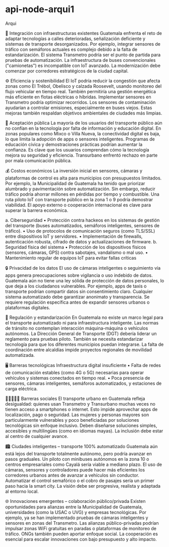 # api-node-arqui1

Arqui

🚧 Integración con infraestructuras existentes
Guatemala enfrenta el reto de adaptar tecnologías a calles deterioradas, señalización deficiente y sistemas de transporte desorganizados. Por ejemplo, integrar sensores de tráfico con semáforos actuales es complejo debido a la falta de estandarización. El sistema Transmetro podría ser el punto de partida para pruebas de automatización. La infraestructura de buses convencionales ("camionetas") es incompatible con IoT avanzado. La modernización debe comenzar por corredores estratégicos de la ciudad capital.

⚙️ Eficiencia y sostenibilidad
El IoT podría reducir la congestión que afecta zonas como El Trébol, Obelisco y calzada Roosevelt, usando monitoreo del flujo vehicular en tiempo real. También permitiría una gestión energética más eficiente en flotas eléctricas o híbridas. Implementar sensores en Transmetro podría optimizar recorridos. Los sensores de contaminación ayudarían a controlar emisiones, especialmente en buses viejos. Estas mejoras también respaldan objetivos ambientales de ciudades más limpias.

🙋 Aceptación pública
La mayoría de los usuarios del transporte público aún no confían en la tecnología por falta de información y educación digital. En zonas populares como Mixco o Villa Nueva, la conectividad digital es baja, lo que limita la adopción de apps o sensores inteligentes. Programas de educación cívica y demostraciones prácticas podrían aumentar la confianza. Es clave que los usuarios comprendan cómo la tecnología mejora su seguridad y eficiencia. Transurbano enfrentó rechazo en parte por mala comunicación pública.

💰 Costos económicos
La inversión inicial en sensores, cámaras y plataformas de control es alta para municipios con presupuestos limitados. Por ejemplo, la Municipalidad de Guatemala ha tenido que priorizar alumbrado y pavimentación sobre automatización. Sin embargo, reducir tráfico podría ahorrar millones en pérdidas por tiempo y combustible. Una ruta piloto IoT con transporte público en la zona 1 o 9 podría demostrar viabilidad. El apoyo externo o cooperación internacional es clave para superar la barrera económica.

a. Ciberseguridad
• Protección contra hackeos en los sistemas de gestión del transporte (buses automatizados,
semáforos inteligentes, sensores de tráfico).
• Uso de protocolos de comunicación seguros (como TLS/SSL) entre dispositivos IoT y
servidores.
• Implementación de firewalls, autenticación robusta, cifrado de datos y actualizaciones de
firmware.
b. Seguridad física del sistema
• Protección de los dispositivos físicos (sensores, cámaras, GPS) contra sabotajes,
vandalismo o mal uso.
• Mantenimiento regular de equipos IoT para evitar fallas críticas

🔒 Privacidad de los datos
El uso de cámaras inteligentes o seguimiento vía apps genera preocupaciones sobre vigilancia o uso indebido de datos. Guatemala aún no tiene una ley sólida de protección de datos personales, lo que deja a los ciudadanos vulnerables. Por ejemplo, apps de taxis o transporte podrían compartir datos sin consentimiento claro. Cualquier sistema automatizado debe garantizar anonimato y transparencia. Se requiere regulación específica antes de expandir sensores urbanos o plataformas digitales.

📜 Regulación y estandarización
En Guatemala no existe un marco legal para el transporte automatizado ni para infraestructura inteligente. Las normas de tránsito no contemplan interacción máquina-máquina o vehículos autónomos. La Dirección General de Transporte (DGT) debería liderar un reglamento para pruebas piloto. También se necesita estandarizar tecnología para que los diferentes municipios puedan integrarse. La falta de coordinación entre alcaldías impide proyectos regionales de movilidad automatizada.

🖥️ Barreras tecnológicas
Infraestructura digital insuficiente
• Falta de redes de comunicación estables (como 4G o 5G) necesarias para operar vehículos
y sistemas conectados en tiempo real.
• Poca presencia de sensores, cámaras inteligentes, semáforos automatizados, y estaciones
de carga eléctrica.



🧑🏾‍🤝‍🧑🏻 Barreras sociales
El transporte urbano en Guatemala refleja desigualdad: quienes usan Transmetro y Transurbano muchas veces no tienen acceso a smartphones o internet. Esto impide aprovechar apps de localización, pago o seguridad. Las mujeres y personas mayores son particularmente vulnerables y poco beneficiadas por soluciones tecnológicas sin enfoque inclusivo. Deben diseñarse soluciones simples, accesibles y multilingües (como en idiomas mayas). La inclusión debe estar al centro de cualquier avance.

🏙️ Ciudades inteligentes – transporte 100% automatizado
Guatemala aún está lejos del transporte totalmente autónomo, pero podría avanzar en pasos graduales. Un piloto con minibuses autónomos en la zona 10 o centros empresariales como Cayalá sería viable a mediano plazo. El uso de cámaras, sensores y controladores puede hacer más eficientes los corredores urbanos antes de avanzar a vehículos sin conductor. Automatizar el control semafórico o el cobro de pasajes sería un primer paso hacia la smart city. La visión debe ser progresiva, realista y adaptada al entorno local.

🌐 Innovaciones emergentes – colaboración público/privada
Existen oportunidades para alianzas entre la Municipalidad de Guatemala, universidades (como la USAC o UVG) y empresas tecnológicas. Por ejemplo, ya se han implementado pruebas de cámaras inteligentes y sensores en zonas del Transmetro. Las alianzas público-privadas podrían impulsar zonas WiFi gratuitas en paradas o plataformas de monitoreo de tráfico. ONGs también pueden aportar enfoque social. La cooperación es esencial para escalar innovaciones con bajo presupuesto y alto impacto.
